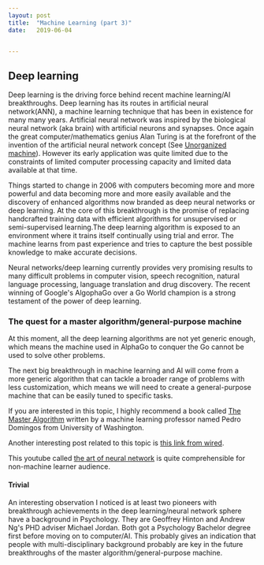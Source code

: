 ```yaml
---
layout: post
title:  "Machine Learning (part 3)"
date:   2019-06-04


---
```



## Deep learning

Deep learning is the driving force behind recent machine learning/AI breakthroughs. Deep learning has its routes in artificial neural network(ANN), a machine learning technique that has been in existence for many many years. Artificial neural network was inspired by the biological neural network (aka brain) with artificial neurons and synapses. Once again the great computer/mathematics genius Alan Turing is at the forefront of the invention of the artificial neural network concept (See [Unorganized machine](https://en.wikipedia.org/wiki/Unorganized_machine)). However its early application was quite limited due to the constraints of limited computer processing capacity and limited data available at that time. 

Things started to change in 2006 with computers becoming more and more powerful and data becoming more and more easily available and the discovery of enhanced algorithms  now branded as deep neural networks or deep learning. At the core of this breakthrough is the promise of replacing handcrafted training data with efficient algorithms for unsupervised or semi-supervised learning.The deep learning algorithm is exposed to an environment where it trains itself continually using trial and error. The machine learns from past experience and tries to capture the best possible knowledge to make accurate decisions.

Neural networks/deep learning currently provides very promising results to many  difficult problems in computer vision, speech recognition, natural language processing, language translation and drug discovery. The recent winning of Google's AlgophaGo over a Go World champion is a strong testament of the power of deep learning. 
 


### The quest for a master algorithm/general-purpose machine

At this moment, all the deep learning algorithms are not yet generic enough, which means the machine used in AlphaGo to conquer the Go cannot be used to solve other problems. 

The next big breakthrough in machine learning and AI will come from a more generic algorithm that can tackle a broader range of problems with less customization, which means we will need to create a general-purpose machine that can be easily tuned to specific tasks. 


If you are interested in this topic, I highly recommend a book called 
[The Master Algorithm](http://www.amazon.com/Master-Algorithm-Ultimate-Learning-Machine/dp/0465065708) written by a machine learning professor named Pedro Domingos from University of Washington. 

Another interesting post related to this topic is [this link from wired](http://www.wired.com/2013/05/neuro-artificial-intelligence/). 

This youtube called [the art of neural network](https://www.youtube.com/watch?v=0qVOUD76JOg) is quite comprehensible for non-machine learner audience. 

#### Trivial

An interesting observation I noticed is at least two pioneers with breakthrough achievements in the deep learning/neural network sphere have a background in Psychology. They are Geoffrey Hinton and Andrew Ng's PHD adviser Michael Jordan. Both got a Psychology Bachelor degree first before moving on to computer/AI. This probably gives an indication that people with multi-disciplinary background probably are key in the future breakthroughs of the master algorithm/general-purpose machine.
